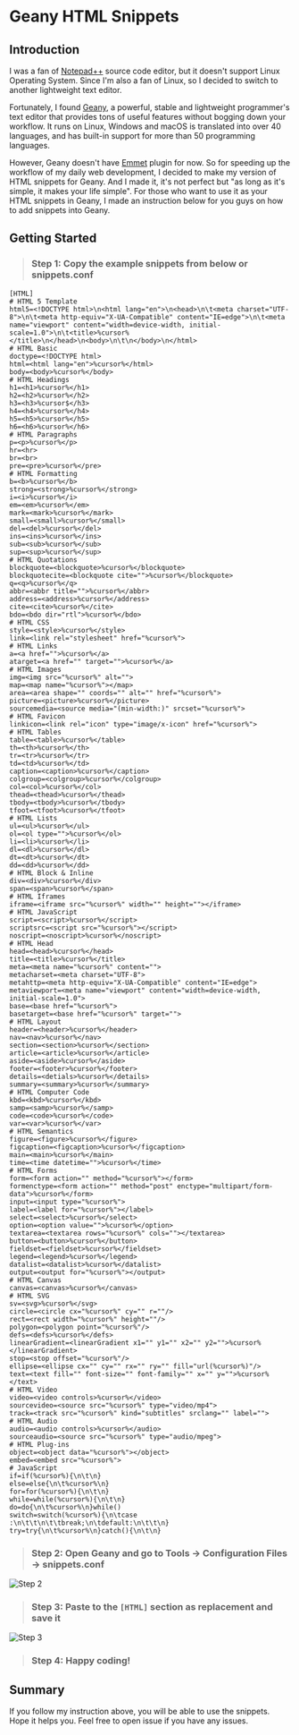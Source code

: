 # Geany HTML Snippets

## Introduction

I was a fan of [Notepad++](https://notepad-plus-plus.org/) source code editor, but it doesn't support Linux Operating System. Since I'm also a fan of Linux, so I decided to switch to another lightweight text editor. 

Fortunately, I found [Geany](https://www.geany.org/), a powerful, stable and lightweight programmer's text editor that provides tons of useful features without bogging down your workflow. It runs on Linux, Windows and macOS is translated into over 40 languages, and has built-in support for more than 50 programming languages.

However, Geany doesn't have [Emmet](https://emmet.io/) plugin for now. So for speeding up the workflow of my daily web development, I decided to make my version of HTML snippets for Geany. And I made it, it's not perfect but "as long as it's simple, it makes your life simple". For those who want to use it as your HTML snippets in Geany, I made an instruction below for you guys on how to add snippets into Geany.

## Getting Started

> ### Step 1: Copy the example snippets from below or snippets.conf

```
[HTML]
# HTML 5 Template
html5=<!DOCTYPE html>\n<html lang="en">\n<head>\n\t<meta charset="UTF-8">\n\t<meta http-equiv="X-UA-Compatible" content="IE=edge">\n\t<meta name="viewport" content="width=device-width, initial-scale=1.0">\n\t<title>%cursor%</title>\n</head>\n<body>\n\t\n</body>\n</html>
# HTML Basic
doctype=<!DOCTYPE html>
html=<html lang="en">%cursor%</html>
body=<body>%cursor%</body>
# HTML Headings
h1=<h1>%cursor%</h1>
h2=<h2>%cursor%</h2>
h3=<h3>%cursor$</h3>
h4=<h4>%cursor%</h4>
h5=<h5>%cursor%</h5>
h6=<h6>%cursor%</h6>
# HTML Paragraphs
p=<p>%cursor%</p>
hr=<hr>
br=<br>
pre=<pre>%cursor%</pre>
# HTML Formatting
b=<b>%cursor%</b>
strong=<strong>%cursor%</strong>
i=<i>%cursor%</i>
em=<em>%cursor%</em>
mark=<mark>%cursor%</mark>
small=<small>%cursor%</small>
del=<del>%cursor%</del>
ins=<ins>%cursor%</ins>
sub=<sub>%cursor%</sub>
sup=<sup>%cursor%</sup>
# HTML Quotations
blockquote=<blockquote>%cursor%</blockquote>
blockquotecite=<blockquote cite="">%cursor%</blockquote>
q=<q>%cursor%</q>
abbr=<abbr title="">%cursor%</abbr>
address=<address>%cursor%</address>
cite=<cite>%cursor%</cite>
bdo=<bdo dir="rtl">%cursor%</bdo>
# HTML CSS
style=<style>%cursor%</style>
link=<link rel="stylesheet" href="%cursor%">
# HTML Links
a=<a href="">%cursor%</a>
atarget=<a href="" target="">%cursor%</a>
# HTML Images
img=<img src="%cursor%" alt="">
map=<map name="%cursor%"></map>
area=<area shape="" coords="" alt="" href="%cursor%">
picture=<picture>%cursor%</picture>
sourcemedia=<source media="(min-width:)" srcset="%cursor%">
# HTML Favicon
linkicon=<link rel="icon" type="image/x-icon" href="%cursor%">
# HTML Tables
table=<table>%cursor%</table>
th=<th>%cursor%</th>
tr=<tr>%cursor%</tr>
td=<td>%cursor%</td>
caption=<caption>%cursor%</caption>
colgroup=<colgroup>%cursor%</colgroup>
col=<col>%cursor%</col>
thead=<thead>%cursor%</thead>
tbody=<tbody>%cursor%</tbody>
tfoot=<tfoot>%cursor%</tfoot>
# HTML Lists
ul=<ul>%cursor%</ul>
ol=<ol type="">%cursor%</ol>
li=<li>%cursor%</li>
dl=<dl>%cursor%</dl>
dt=<dt>%cursor%</dt>
dd=<dd>%cursor%</dd>
# HTML Block & Inline
div=<div>%cursor%</div>
span=<span>%cursor%</span>
# HTML Iframes
iframe=<iframe src="%cursor%" width="" height=""></iframe>
# HTML JavaScript
script=<script>%cursor%</script>
scriptsrc=<script src="%cursor%"></script>
noscript=<noscript>%cursor%</noscript>
# HTML Head
head=<head>%cursor%</head>
title=<title>%cursor%</title>
meta=<meta name="%cursor%" content="">
metacharset=<meta charset="UTF-8">
metahttp=<meta http-equiv="X-UA-Compatible" content="IE=edge">
metaviewport=<meta name="viewport" content="width=device-width, initial-scale=1.0">
base=<base href="%cursor%">
basetarget=<base href="%cursor%" target="">
# HTML Layout
header=<header>%cursor%</header>
nav=<nav>%cursor%</nav>
section=<section>%cursor%</section>
article=<article>%cursor%</article>
aside=<aside>%cursor%</aside>
footer=<footer>%cursor%</footer>
details=<detials>%cursor%</details>
summary=<summary>%cursor%</summary>
# HTML Computer Code
kbd=<kbd>%cursor%</kbd>
samp=<samp>%cursor%</samp>
code=<code>%cursor%</code>
var=<var>%cursor%</var>
# HTML Semantics
figure=<figure>%cursor%</figure>
figcaption=<figcaption>%cursor%</figcaption>
main=<main>%cursor%</main>
time=<time datetime="">%cursor%</time>
# HTML Forms
form=<form action="" method="%cursor%"></form>
formenctype=<form action="" method="post" enctype="multipart/form-data">%cursor%</form>
input=<input type="%cursor%">
label=<label for="%cursor%"></label>
select=<select>%cursor%</select>
option=<option value="">%cursor%</option>
textarea=<textarea rows="%cursor%" cols=""></textarea>
button=<button>%cursor%</button>
fieldset=<fieldset>%cursor%</fieldset>
legend=<legend>%cursor%</legend>
datalist=<datalist>%cursor%</datalist>
output=<output for="%cursor%"></output>
# HTML Canvas
canvas=<canvas>%cursor%</canvas>
# HTML SVG
sv=<svg>%cursor%</svg>
circle=<circle cx="%cursor%" cy="" r=""/>
rect=<rect width="%cursor%" height=""/>
polygon=<polygon point="%cursor%"/>
defs=<defs>%cursor%</defs>
linearGradient=<linearGradient x1="" y1="" x2="" y2="">%cursor%</linearGradient>
stop=<stop offset="%cursor%"/>
ellipse=<ellipse cx="" cy="" rx="" ry="" fill="url(%cursor%)"/>
text=<text fill="" font-size="" font-family="" x="" y="">%cursor%</text>
# HTML Video
video=<video controls>%cursor%</video>
sourcevideo=<source src="%cursor%" type="video/mp4">
track=<track src="%cursor%" kind="subtitles" srclang="" label="">
# HTML Audio
audio=<audio controls>%cursor%</audio>
sourceaudio=<source src="%cursor%" type="audio/mpeg">
# HTML Plug-ins
object=<object data="%cursor%"></object>
embed=<embed src="%cursor%">
# JavaScript
if=if(%cursor%){\n\t\n}
else=else{\n\t%cursor%\n}
for=for(%cursor%){\n\t\n}
while=while(%cursor%){\n\t\n}
do=do{\n\t%cursor%\n}while()
switch=switch(%cursor%){\n\tcase :\n\t\t\n\t\tbreak;\n\tdefault:\n\t\t\n}
try=try{\n\t%cursor%\n}catch(){\n\t\n}
```

> ### Step 2: Open Geany and go to Tools -> Configuration Files -> snippets.conf

![Step 2](./Step_2.png)

> ### Step 3: Paste to the `[HTML]` section as replacement and save it

![Step 3](./Step_3.png)

> ### Step 4: Happy coding!

## Summary

If you follow my instruction above, you will be able to use the snippets. Hope it helps you. Feel free to open issue if you have any issues. 
